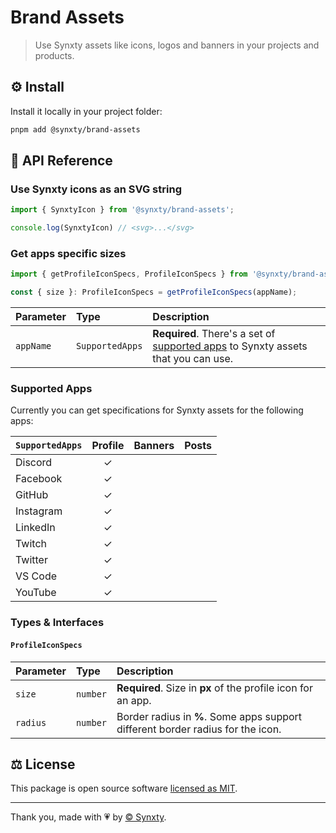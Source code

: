 # Brand Assets

> Use Synxty assets like icons, logos and banners in your projects and products.

## ⚙️ Install

Install it locally in your project folder:

```bash
pnpm add @synxty/brand-assets
```

## 📖 API Reference

### Use Synxty icons as an SVG string

```typescript
import { SynxtyIcon } from '@synxty/brand-assets';

console.log(SynxtyIcon) // <svg>...</svg>
```

### Get apps specific sizes

```typescript
import { getProfileIconSpecs, ProfileIconSpecs } from '@synxty/brand-assets/apps-specs';

const { size }: ProfileIconSpecs = getProfileIconSpecs(appName);
```

| Parameter | Type            | Description                                                                                        |
| :-------- | :-------------- | :------------------------------------------------------------------------------------------------- |
| `appName` | `SupportedApps` | **Required**. There's a set of [supported apps](#supported-apps) to Synxty assets that you can use.|

### Supported Apps

Currently you can get specifications for Synxty assets for the following apps:

| `SupportedApps` | Profile     | Banners    | Posts      |
| :-------------  | :-------:   | :--------: | :--------: |
| Discord         | &check;     |            |            |
| Facebook        | &check;     |            |            |
| GitHub          | &check;     |            |            |
| Instagram       | &check;     |            |            |
| LinkedIn        | &check;     |            |            |
| Twitch          | &check;     |            |            |
| Twitter         | &check;     |            |            |
| VS Code         | &check;     |            |            |
| YouTube         | &check;     |            |            |

### Types & Interfaces

#### `ProfileIconSpecs`

| Parameter | Type     | Description                                                                      |
| :-------- | :------- | :------------------------------------------------------------------------------- |
| `size`    | `number` | **Required**. Size in **px** of the profile icon for an app.                     |
| `radius`  | `number` | Border radius in **%**. Some apps support different border radius for the icon.  |

## ⚖️ License

This package is open source software [licensed as MIT](LICENSE).

---
Thank you, made with 💗 by [&copy; Synxty](https://github.com/synxty).
